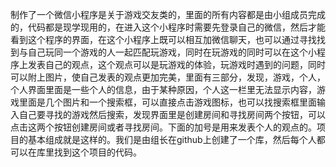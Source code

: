制作了一个微信小程序是关于游戏交友类的，里面的所有内容都是由小组成员完成的，代码都是现学现用的，在进入这个小程序时需要先登录自己的微信，然后才能看到这个程序的界面，在这个小程序上既可以相互加微信聊天，也可以通过寻找找到与自己玩同一个游戏的人一起匹配玩游戏，同时在玩游戏的同时可以在这个小程序上发表自己的观点，这个观点可以是玩游戏的体验，玩游戏时遇到的问题，同时可以附上图片，使自己发表的观点更加完美，里面有三部分，发现，游戏，个人，个人界面里面是一些个人的信息，由于某种原因，个人这一栏里无法显示内容，游戏里面是几个图片和一个搜索框，可以直接点击游戏图标，也可以找搜索框里面输入自己要寻找的游戏然后搜索，发现界面里是创建房间和寻找房间两个按钮，可以点击这两个按钮创建房间或者寻找房间。下面的加号是用来发表个人的观点的。项目的基本组成就是这样的。我们是由组长在github上创建了一个库，然后每个人都可以在库里找到这个项目的代码。
